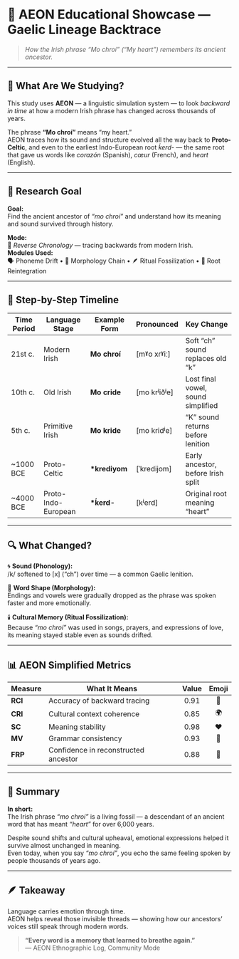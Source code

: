 # 🌿 AEON Educational Showcase — Gaelic Lineage Backtrace
> *How the Irish phrase “Mo chroí” (“My heart”) remembers its ancient ancestor.*

---

## 💬 What Are We Studying?

This study uses **AEON** — a linguistic simulation system — to look *backward in time* at how a modern Irish phrase has changed across thousands of years.  

The phrase **“Mo chroí”** means “my heart.”  
AEON traces how its sound and structure evolved all the way back to **Proto-Celtic**, and even to the earliest Indo-European root *ḱerd-* — the same root that gave us words like *corazón* (Spanish), *cœur* (French), and *heart* (English).

---

## 🧭 Research Goal

**Goal:**  
Find the ancient ancestor of *“mo chroí”* and understand how its meaning and sound survived through history.  

**Mode:**  
🔄 *Reverse Chronology* — tracing backwards from modern Irish.  
**Modules Used:**  
🗣️ Phoneme Drift • 🔡 Morphology Chain • 🪶 Ritual Fossilization • 🧬 Root Reintegration

---

## 🔡 Step-by-Step Timeline

| Time Period | Language Stage | Example Form | Pronounced | Key Change |
|--------------|----------------|---------------|-------------|-------------|
| 21st c. | Modern Irish | **Mo chroí** | [mˠo xɾˠiː] | Soft “ch” sound replaces old “k” |
| 10th c. | Old Irish | **Mo cride** | [mo krʲiðʲe] | Lost final vowel, sound simplified |
| 5th c. | Primitive Irish | **Mo kride** | [mo kridʲe] | “K” sound returns before lenition |
| ~1000 BCE | Proto-Celtic | **\*krediyom** | [ˈkredijom] | Early ancestor, before Irish split |
| ~4000 BCE | Proto-Indo-European | **\*ḱerd-** | [kʲerd] | Original root meaning “heart” |

---

## 🔍 What Changed?

🌀 **Sound (Phonology):**  
/k/ softened to [x] (“ch”) over time — a common Gaelic lenition.  

🧱 **Word Shape (Morphology):**  
Endings and vowels were gradually dropped as the phrase was spoken faster and more emotionally.  

🕯️ **Cultural Memory (Ritual Fossilization):**  
Because *“mo chroí”* was used in songs, prayers, and expressions of love, its meaning stayed stable even as sounds drifted.

---

## 📊 AEON Simplified Metrics

| Measure | What It Means | Value | Emoji |
|----------|----------------|:------:|:-----:|
| **RCI** | Accuracy of backward tracing | 0.91 | 🔁 |
| **CRI** | Cultural context coherence | 0.85 | 🌍 |
| **SC** | Meaning stability | 0.98 | ❤️ |
| **MV** | Grammar consistency | 0.93 | 🧩 |
| **FRP** | Confidence in reconstructed ancestor | 0.88 | 🧱 |

---

## 🧠 Summary

**In short:**  
The Irish phrase *“mo chroí”* is a living fossil — a descendant of an ancient word that has meant *“heart”* for over 6,000 years.

Despite sound shifts and cultural upheaval, emotional expressions helped it survive almost unchanged in meaning.  
Even today, when you say *“mo chroí”*, you echo the same feeling spoken by people thousands of years ago.

---

## 🪶 Takeaway

Language carries emotion through time.  
AEON helps reveal those invisible threads — showing how our ancestors’ voices still speak through modern words.

> **“Every word is a memory that learned to breathe again.”**  
> — AEON Ethnographic Log, Community Mode
